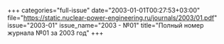 +++
categories="full-issue"
date="2003-01-01T00:27:53+03:00"
file="https://static.nuclear-power-engineering.ru/journals/2003/01.pdf"
issue="2003-01"
issue_name="2003 - №01"
title="Полный номер журнала №01 за 2003 год"
+++